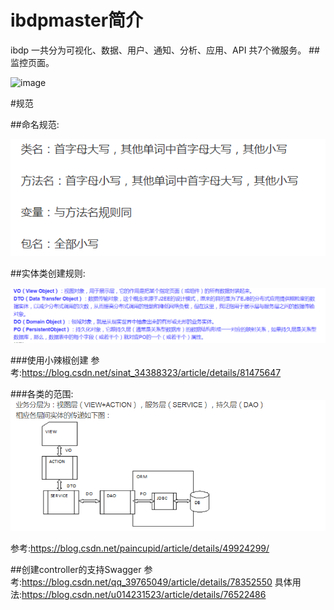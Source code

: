 # ibdpmaster简介
ibdp
一共分为可视化、数据、用户、通知、分析、应用、API 共7个微服务。
##监控页面。

![image](ibdp-doc/image/QQ截图20181018215318.png)


#规范

##命名规范:

![image](ibdp-doc/image/QQ截图20181016205730.png)

##实体类创建规则:

![image](ibdp-doc/image/QQ截图20181020193551.png)


###使用小辣椒创建 
参考:https://blog.csdn.net/sinat_34388323/article/details/81475647

###各类的范围:
![image](ibdp-doc/image/QQ截图20181020193927.png)

参考:https://blog.csdn.net/paincupid/article/details/49924299/

##创建controller的支持Swagger
参考:https://blog.csdn.net/qq_39765049/article/details/78352550
具体用法:https://blog.csdn.net/u014231523/article/details/76522486